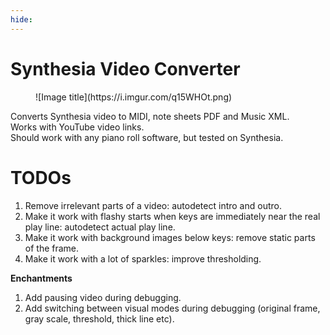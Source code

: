 ```yaml
---
hide:
---
```


# Synthesia Video Converter

<figure markdown>
  ![Image title](https://i.imgur.com/q15WHOt.png)
</figure>

Converts Synthesia video to MIDI, note sheets PDF and Music XML.  
Works with YouTube video links.  
Should work with any piano roll software, but tested on Synthesia. 


# TODOs

1. Remove irrelevant parts of a video: autodetect intro and outro.
2. Make it work with flashy starts when keys are immediately near the real play line: autodetect actual play line.
3. Make it work with background images below keys: remove static parts of the frame.
4. Make it work with a lot of sparkles: improve thresholding.


**Enchantments**

1. Add pausing video during debugging.
2. Add switching between visual modes during debugging (original frame, gray scale, threshold, thick line etc).
